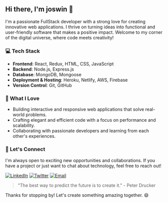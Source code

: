 <!-- <img src="https://user-images.githubusercontent.com/74038190/212284136-03988914-d899-44b4-b1d9-4eeccf656e44.gif" width="1000"> -->
<!--<br><br> -->
## Hi there, I'm joswin 👋

I'm a passionate FullStack developer with a strong love for creating innovative web applications. 
I thrive on turning ideas into functional and user-friendly software that makes a positive impact. 
Welcome to my corner of the digital universe, where code meets creativity!

### 💻 Tech Stack

- **Frontend**: React, Redux, HTML, CSS, JavaScript
- **Backend**: Node.js, Express.js
- **Database**: MongoDB, Mongoose
- **Deployment & Hosting**: Heroku, Netlify, AWS, Firebase
- **Version Control**: Git, GitHub

### 🚀 What I Love

- Building interactive and responsive web applications that solve real-world problems.
- Crafting elegant and efficient code with a focus on performance and scalability.
- Collaborating with passionate developers and learning from each other's experiences.

### 🌟 Let's Connect

I'm always open to exciting new opportunities and collaborations. If you have a project or just want to chat about technology, feel free to reach out!

<!-- [![LinkedIn](https://img.shields.io/badge/LinkedIn-Connect-blue)](https://www.linkedin.com/in/joswin18/) -->
[![LinkedIn](https://img.shields.io/badge/LinkedIn-4585C3?style=for-the-badge&logo=linkedin)](https://www.linkedin.com/in/joswin18/)
[![Twitter](https://img.shields.io/badge/Twitter-000000?style=for-the-badge&logo=x)](https://twitter.com/joswin18)
[![Email](https://img.shields.io/badge/Email-ffc04a?style=for-the-badge&logo=gmail)](mailto:joswinpsatheesh544@gmail.com)
<!-- [![Portfolio](https://img.shields.io/badge/Portfolio-Visit-violet)](https://joswin-portfolio.netlify.app/) -->

<!-- >  [!NOTE]
> "The only way to do great work is to love what you do." - Steve Jobs -->
> "The best way to predict the future is to create it." - Peter Drucker

Thanks for stopping by! Let's create something amazing together. 😄
